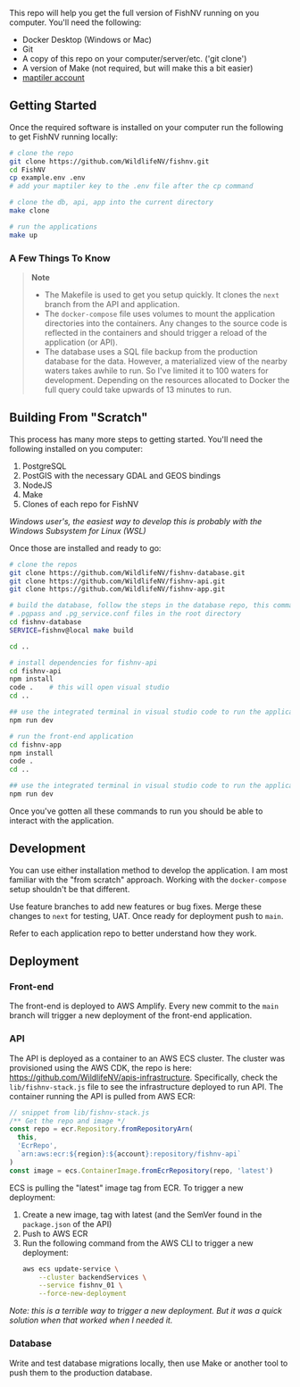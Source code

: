This repo will help you get the full version of FishNV running on you computer. You'll need the following:

* Docker Desktop (Windows or Mac)
* Git
* A copy of this repo on your computer/server/etc. ('git clone')
* A version of Make (not required, but will make this a bit easier)
* [maptiler account](https://www.maptiler.com/) 

## Getting Started

Once the required software is installed on your computer run the following to get FishNV running locally:

```bash
# clone the repo
git clone https://github.com/WildlifeNV/fishnv.git
cd FishNV
cp example.env .env
# add your maptiler key to the .env file after the cp command

# clone the db, api, app into the current directory
make clone

# run the applications
make up
```

### A Few Things To Know

> **Note**
> * The Makefile is used to get you setup quickly. It clones the `next` branch from the API and application. 
> * The `docker-compose` file uses volumes to mount the application directories into the containers. Any changes to the source code is reflected in the containers and should trigger a reload of the application (or API).
> * The database uses a SQL file backup from the production database for the data. However, a materialized view of the nearby waters takes awhile to run. So I've limited it to 100 waters for development. Depending on the resources allocated to Docker the full query could take upwards of 13 minutes to run.

## Building From "Scratch"

This process has many more steps to getting started. You'll need the following installed on you computer:

1. PostgreSQL
2. PostGIS with the necessary GDAL and GEOS bindings
3. NodeJS
4. Make
5. Clones of each repo for FishNV

*Windows user's, the easiest way to develop this is probably with the Windows Subsystem for Linux (WSL)*

Once those are installed and ready to go:

```bash
# clone the repos
git clone https://github.com/WildlifeNV/fishnv-database.git
git clone https://github.com/WildlifeNV/fishnv-api.git
git clone https://github.com/WildlifeNV/fishnv-app.git

# build the database, follow the steps in the database repo, this command requires 
# .pgpass and .pg_service.conf files in the root directory 
cd fishnv-database
SERVICE=fishnv@local make build

cd ..

# install dependencies for fishnv-api
cd fishnv-api
npm install
code .    # this will open visual studio
cd ..

## use the integrated terminal in visual studio code to run the application
npm run dev

# run the front-end application
cd fishnv-app
npm install
code .
cd ..

## use the integrated terminal in visual studio code to run the application
npm run dev
```

Once you've gotten all these commands to run you should be able to interact with the application.

## Development

You can use either installation method to develop the application. I am most familiar with the "from scratch" approach. Working with the `docker-compose` setup shouldn't be that different. 

Use feature branches to add new features or bug fixes. Merge these changes to `next` for testing, UAT. Once ready for deployment push to `main`.

Refer to each application repo to better understand how they work.

## Deployment

### Front-end

The front-end is deployed to AWS Amplify. Every new commit to the `main` branch will trigger a new deployment of the front-end application.

### API

The API is deployed as a container to an AWS ECS cluster. The cluster was provisioned using the AWS CDK, the repo is here: https://github.com/WildlifeNV/apis-infrastructure. Specifically, check the `lib/fishnv-stack.js` file to see the infrastructure deployed to run API. The container running the API is pulled from AWS ECR:

```js
// snippet from lib/fishnv-stack.js
/** Get the repo and image */
const repo = ecr.Repository.fromRepositoryArn(
  this,
  'EcrRepo',
  `arn:aws:ecr:${region}:${account}:repository/fishnv-api`
)
const image = ecs.ContainerImage.fromEcrRepository(repo, 'latest')
```

ECS is pulling the "latest" image tag from ECR. To trigger a new deployment:

1. Create a new image, tag with latest (and the SemVer found in the `package.json` of the API)
2. Push to AWS ECR
3. Run the following command from the AWS CLI to trigger a new deployment:
    ```sh
    aws ecs update-service \
    	--cluster backendServices \
    	--service fishnv_01 \
    	--force-new-deployment
    ```

*Note: this is a terrible way to trigger a new deployment. But it was a quick solution when that worked when I needed it.*

### Database

Write and test database migrations locally, then use Make or another tool to push them to the production database.
